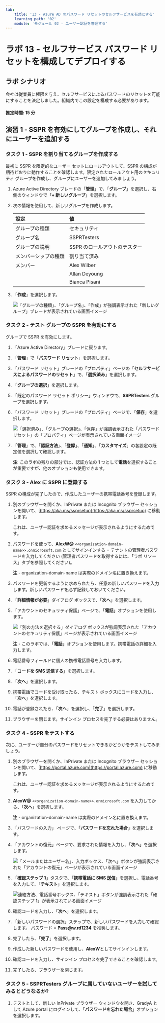 ```yaml
---
lab:
    title: '13 - Azure AD のパスワード リセットのセルフサービスを有効にする'
    learning path: '02'
    module: 'モジュール 02 - ユーザー認証を管理する'
---
```


# ラボ 13 - セルフサービス パスワード リセットを構成してデプロイする
## ラボ シナリオ

会社は従業員に権限を与え、セルフサービスによるパスワードのリセットを可能にすることを決定しました。組織内でこの設定を構成する必要があります。

#### 推定時間: 15 分

## 演習 1 - SSPR を有効にしてグループを作成し、それにユーザーを追加する

### タスク 1 - SSPR を割り当てるグループを作成する

最初に SSPR を限定的なユーザー セットにロールアウトして、SSPR の構成が期待どおりに動作することを確認します。限定されたロールアウト用のセキュリティ グループを作成し、グループにユーザーを追加してみましょう。

1. Azure Active Directory ブレードの「**管理**」で、「**グループ**」を選択し、右側のウィンドウで「**+ 新しいグループ**」を選択します。

2. 次の情報を使用して、新しいグループを作成します。

    | **設定**| **値**|
    | :--- | :--- |
    | グループの種類| セキュリティ|
    | グループ名| SSPRTesters|
    | グループの説明| SSPR のロールアウトのテスター|
    | メンバーシップの種類| 割り当て済み|
    | メンバー| Alex Wilber |
    | |  Allan Deyoung |
    | | Bianca Pisani |
  
    
3. 「**作成**」を選択します。

    ![「グループの種類」、「グループ名」、「作成」が強調表示された「新しいグループ」ブレードが表示されている画面イメージ](./media/lp2-mod2-create-sspr-security-group.png)

### タスク 2 - テスト グループの SSPR を有効にする

グループで SSPR を有効にします。

1. 「Azure Active Directory」ブレードに戻ります。

2. 「**管理**」で「**パスワード リセット**」を選択します。

3. 「パスワード リセット」ブレードの「プロパティ」ページの「**セルフサービスによるパスワードのリセット**」で、「**選択済み**」を選択します。

4. 「**グループの選択**」を選択します。

5. 「既定のパスワード リセット ポリシー」ウィンドウで、**SSPRTesters** グループを選択します。

6. 「パスワード リセット」ブレードの「プロパティ」ページで、「**保存**」を選択します。

    ![「選択済み」、「グループの選択」、「保存」が強調表示された「パスワード リセット」の「プロパティ」ページが表示されている画面イメージ](./media/lp2-mod2-enable-password-reset-for-selected-group.png)

7. 「**管理**」で、「**認証方法**」、「**登録**」、「**通知**」、「**カスタマイズ**」の各設定の既定値を選択して確認します。

    **注**: このラボの残りの部分では、認証方法の 1 つとして**電話**を選択することが重要ですが、他のオプションも使用できます。

### タスク 3 - Alex に SSPR に登録する

SSPR の構成が完了したので、作成したユーザーの携帯電話番号を登録します。

1. 別のブラウザーを開くか、InPrivate または Incognito ブラウザー セッションを開いて、[https://aka.ms/ssprsetup](https://aka.ms/ssprsetup) に移動します。

    これは、ユーザー認証を求めるメッセージが表示されるようにするためです。

2. パスワードを使って、**AlexW@** `<<organization-domain-name>>.onmicrosoft.com` としてサインインする = テナントの管理者パスワードを入力してください (管理者パスワードを取得するには、「ラボ リソース」タブを参照してください)。

    **注** - organization-domain-name は実際のドメイン名に置き換えます。

3. パスワードを更新するように求められたら、任意の新しいパスワードを入力します。新しいパスワードを必ず記録しておいてください。

4. 「**詳細情報が必要**」ダイアログ ボックスで、「**次へ**」を選択します。

5. 「アカウントのセキュリティ保護」ページで、「**電話**」オプションを使用します。

    ![「別の方法を選択する」ダイアログ ボックスが強調表示された「アカウントのセキュリティ保護」ページが表示されている画面イメージ](./media/lp2-mod2-keep-your-account-secure-page.png)

    **注** - このラボでは、「**電話**」オプションを使用します。携帯電話の詳細を入力します。

6. 電話番号フィールドに個人の携帯電話番号を入力します。
7. 「**コードを SMS 送信する**」を選択します。
8. 「**次へ**」を選択します。

9. 携帯電話でコードを受け取ったら、テキスト ボックスにコードを入力し、「**次へ**」を選択します。

10. 電話が登録されたら、「**次へ**」を選択し、「**完了**」を選択します。

11. ブラウザーを閉じます。サインイン プロセスを完了する必要はありません。

### タスク 4 - SSPR をテストする

次に、ユーザーが自分のパスワードをリセットできるかどうかをテストしてみましょう。

1. 別のブラウザーを開くか、InPrivate または Incognito ブラウザー セッションを開いて、[https://portal.azure.com](https://portal.azure.com) に移動します。

    これは、ユーザー認証を求めるメッセージが表示されるようにするためです。

2. **AlexW@** `<<organization-domain-name>>.onmicrosoft.com` を入力してから、「**次へ**」を選択します。

    **注** - organization-domain-name は実際のドメイン名に置き換えます。

3. 「パスワードの入力」 ページで、「**パスワードを忘れた場合**」を選択します。

4. 「アカウントの復元」ページで、要求された情報を入力し、「**次へ**」を選択します。

    ![「メールまたはユーザー名」、入力ボックス、「次へ」ボタンが強調表示された「アカウントの復元」ページが表示されている画面イメージ](./media/lp2-mod2-get-back-into-your-account-page.png)

5. 「**確認ステップ 1**」タスクで、「**携帯電話に SMS 送信**」を選択し、電話番号を入力して、「**テキスト**」を選択します。

    ![連絡方法、電話番号ボックス、「テキスト」ボタンが強調表示された「確認ステップ 1」が表示されている画面イメージ](./media/lp2-mod2-sspr-verification-step-1.png)

6. 確認コードを入力し、「**次へ**」を選択します。

7. 「新しいパスワードの選択」ステップで、新しいパスワードを入力して確認します。  パスワード = **Pass@w.rd1234** を推奨します。

8. 完了したら、「**完了**」を選択します。

9. 作成した新しいパスワードを使用し、**AlexW**としてサインインします。

10. 確認コードを入力し、サインイン プロセスを完了できることを確認します。

11. 完了したら、ブラウザーを閉じます。

### タスク 5 - SSPRTesters グループに属していないユーザーを試してみるとどうなるか?

1. テストとして、新しい InPrivate ブラウザー ウィンドウを開き、GradyA として Azure portal にログインして、「**パスワードを忘れた場合**」オプションを選択します。
